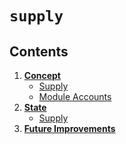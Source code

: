 # `supply`

## Contents

1. **[Concept](./01_concepts.md)**
	- [Supply](./01_concepts.md#supply)
	- [Module Accounts](./01_concepts.md#module-accounts)
2. **[State](./02_state.md)**
	- [Supply](./02_state.md#supply)
3. **[Future Improvements](./03_future_improvements.md)**
